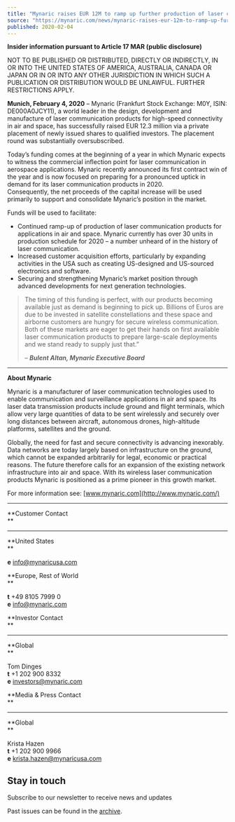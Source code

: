 ```yaml
---
title: "Mynaric raises EUR 12M to ramp up further production of laser communication products"
source: "https://mynaric.com/news/mynaric-raises-eur-12m-to-ramp-up-further-production-of-laser-communication-products-in-2020/"
published: 2020-02-04
---
```

**Insider information pursuant to Article 17 MAR (public disclosure)**

NOT TO BE PUBLISHED OR DISTRIBUTED, DIRECTLY OR INDIRECTLY, IN OR INTO THE UNITED STATES OF AMERICA, AUSTRALIA, CANADA OR JAPAN OR IN OR INTO ANY OTHER JURISDICTION IN WHICH SUCH A PUBLICATION OR DISTRIBUTION WOULD BE UNLAWFUL. FURTHER RESTRICTIONS APPLY.

**Munich, February 4, 2020** – Mynaric (Frankfurt Stock Exchange: M0Y, ISIN: DE000A0JCY11), a world leader in the design, development and manufacture of laser communication products for high-speed connectivity in air and space, has successfully raised EUR 12.3 million via a private placement of newly issued shares to qualified investors. The placement round was substantially oversubscribed.

Today’s funding comes at the beginning of a year in which Mynaric expects to witness the commercial inflection point for laser communication in aerospace applications. Mynaric recently announced its first contract win of the year and is now focused on preparing for a pronounced uptick in demand for its laser communication products in 2020.  
Consequently, the net proceeds of the capital increase will be used primarily to support and consolidate Mynaric’s position in the market.

Funds will be used to facilitate:

- Continued ramp-up of production of laser communication products for applications in air and space. Mynaric currently has over 30 units in production schedule for 2020 – a number unheard of in the history of laser communication.
- Increased customer acquisition efforts, particularly by expanding activities in the USA such as creating US-designed and US-sourced electronics and software.
- Securing and strengthening Mynaric’s market position through advanced developments for next generation technologies.

> The timing of this funding is perfect, with our products becoming available just as demand is beginning to pick up. Billions of Euros are due to be invested in satellite constellations and these space and airborne customers are hungry for secure wireless communication. Both of these markets are eager to get their hands on first available laser communication products to prepare large-scale deployments and we stand ready to supply just that.”
> 
> – ***Bulent Altan, Mynaric Executive Board***

---

**About Mynaric**

Mynaric is a manufacturer of laser communication technologies used to enable communication and surveillance applications in air and space. Its laser data transmission products include ground and flight terminals, which allow very large quantities of data to be sent wirelessly and securely over long distances between aircraft, autonomous drones, high-altitude platforms, satellites and the ground.

Globally, the need for fast and secure connectivity is advancing inexorably. Data networks are today largely based on infrastructure on the ground, which cannot be expanded arbitrarily for legal, economic or practical reasons. The future therefore calls for an expansion of the existing network infrastructure into air and space. With its wireless laser communication products Mynaric is positioned as a prime pioneer in this growth market.

For more information see: [www.mynaric.com](http://www.mynaric.com/)

---

**Customer Contact  
**

---

**United States  
**

**e** [info@mynaricusa.com](https://mynaric.com/news/mynaric-raises-eur-12m-to-ramp-up-further-production-of-laser-communication-products-in-2020/)

**Europe, Rest of World  
**

**t** +49 8105 7999 0  
**e** [info@mynaric.com](https://mynaric.com/news/mynaric-raises-eur-12m-to-ramp-up-further-production-of-laser-communication-products-in-2020/)

**Investor Contact  
**

---

**Global  
**

Tom Dinges  
**t** +1 202 900 8332  
**e** [investors@mynaric.com](https://mynaric.com/news/mynaric-raises-eur-12m-to-ramp-up-further-production-of-laser-communication-products-in-2020/)

**Media & Press Contact  
**

---

**Global  
**

Krista Hazen  
**t** +1 202 900 9966  
**e** [krista.hazen@mynaricusa.com](https://mynaric.com/news/mynaric-raises-eur-12m-to-ramp-up-further-production-of-laser-communication-products-in-2020/)

## Stay in touch

Subscribe to our newsletter to receive news and updates

Past issues can be found in the [archive](https://us17.campaign-archive.com/home/?u=7b919ac48d490499a79acff9f&id=aaebe0d6df).